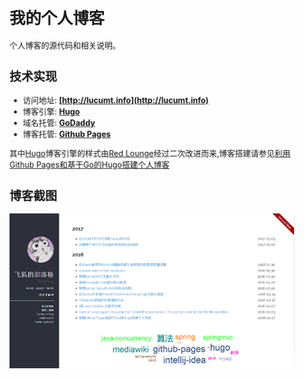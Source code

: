# 我的个人博客
个人博客的源代码和相关说明。

## 技术实现
- 访问地址: **[http://lucumt.info](http://lucumt.info)**
- 博客引擎: **[Hugo](https://gohugo.io/)**
- 域名托管: **[GoDaddy](https://www.godaddy.com)**
- 博客托管: **[Github Pages](https://pages.github.com/)**  

其中[Hugo](https://gohugo.io/)博客引擎的样式由[Red Lounge](https://github.com/tmaiaroto/hugo-redlounge)经过二次改进而来,博客搭建请参见[利用Github Pages和基于Go的Hugo搭建个人博客](http://lucumt.info/posts/create-website-with-hugo/) 

## 博客截图
![个人博客截图](static/blog_img/lucumt.info.png)  
